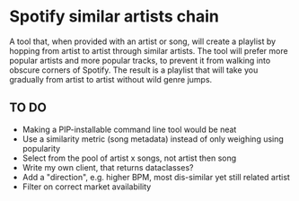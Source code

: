 # Spotify similar artists chain

A tool that, when provided with an artist or song, will create a playlist by hopping from artist to artist through similar artists.
The tool will prefer more popular artists and more popular tracks, to prevent it from walking into obscure corners of Spotify.
The result is a playlist that will take you gradually from artist to artist without wild genre jumps.

## TO DO

- Making a PIP-installable command line tool would be neat
- Use a similarity metric (song metadata) instead of only weighing using popularity
- Select from the pool of artist x songs, not artist then song
- Write my own client, that returns dataclasses?
- Add a "direction", e.g. higher BPM, most dis-similar yet still related artist
- Filter on correct market availability

